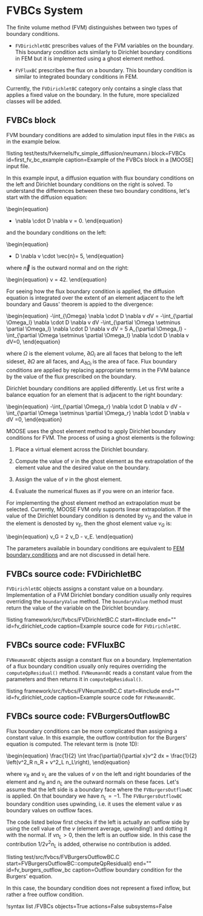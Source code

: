 # FVBCs System

The finite volume method (FVM) distinguishes between two types of boundary conditions.

* `FVDirichletBC` prescribes values of the FVM variables on the boundary. This boundary condition acts similarly to Dirichlet boundary conditions in FEM but it is implemented
using a ghost element method.

* `FVFluxBC` prescribes the flux on a boundary. This boundary condition is similar to
integrated boundary conditions in FEM.

Currently, the `FVDirichletBC` category only contains a single class
that applies a fixed value on the boundary. In the future, more specialized
classes will be added.

## FVBCs block

FVM boundary conditions are added to simulation input files in the `FVBCs` as in the example below.

!listing test/tests/fvkernels/fv_simple_diffusion/neumann.i
         block=FVBCs
         id=first_fv_bc_example
         caption=Example of the FVBCs block in a [MOOSE] input file.

In this example input, a diffusion equation with flux boundary conditions on the left and Dirichlet boundary conditions on the right is solved. To understand the differences between
these two boundary conditions, let's start with the diffusion equation:

\begin{equation}
  - \nabla \cdot D \nabla v = 0.
\end{equation}

and the boundary conditions on the left:

\begin{equation}
  - D  \nabla v \cdot \vec{n}= 5,
\end{equation}

where $\vec{n}$ is the outward normal and on the right:

\begin{equation}
  v = 42.
\end{equation}

For seeing how the flux boundary condition is applied, the diffusion equation is integrated
over the extent of an element adjacent to the left boundary and Gauss' theorem is appied to the divergence:

\begin{equation}
  -\int_{\Omega} \nabla \cdot D \nabla v dV =
  -\int_{\partial \Omega_l} \nabla \cdot D \nabla v dV
  -\int_{\partial \Omega \setminus \partial \Omega_l} \nabla \cdot D \nabla v dV
  = 5 A_{\partial \Omega_l}
  -\int_{\partial \Omega \setminus \partial \Omega_l} \nabla \cdot D \nabla v dV=0,
\end{equation}

where $\Omega$ is the element volume, $\partial \Omega_l$ are all faces that belong to the left sideset, $\partial \Omega$ are all faces, and $A_{\partial \Omega_l}$ is the area of face.
Flux boundary conditions are applied by replacing appropriate terms in the FVM balance by the value of the flux prescribed on the boundary.

Dirichlet boundary conditions are applied differently. Let us first write a balance equation for an element that is adjacent to the right boundary:

\begin{equation}
  -\int_{\partial \Omega_r} \nabla \cdot D \nabla v dV
  -\int_{\partial \Omega \setminus \partial \Omega_r} \nabla \cdot D \nabla v dV  =0,
\end{equation}

MOOSE uses the ghost element method to apply Dirichlet boundary conditions for FVM.
The process of using a ghost elements is the following:

1. Place a virtual element across the Dirichlet boundary.

2. Compute the value of $v$ in the ghost element as the extrapolation of the element value and the desired value on the boundary.

3. Assign the value of $v$ in the ghost element.

4. Evaluate the numerical fluxes as if you were on an interior face.

For implementing the ghost element method an extrapolation must be selected. Currently,
MOOSE FVM only supports linear extrapolation. If the value of the Dirichlet boundary condition is denoted by $v_D$ and the value in the element is denosted by $v_E$, then the ghost element value $v_G$ is:

\begin{equation}
  v_G = 2 v_D - v_E.
\end{equation}

The parameters available in boundary conditions are equivalent to [FEM boundary conditions](syntax/BCs/index.md) and are not discussed in detail here.

## FVBCs source code: FVDirichletBC

`FVDirichletBC` objects assigns a constant value on a boundary.
Implementation of a FVM Dirichlet bondary condition usually only requires overriding the
`boundaryValue` method. The `boundaryValue` method must return the value
of the variable on the Dirichlet boundary.

!listing framework/src/fvbcs/FVDirichletBC.C
         start=#include
         end=""
         id=fv_dirichlet_code
         caption=Example source code for `FVDirichletBC`.

## FVBCs source code: FVFluxBC

`FVNeumannBC` objects assign a constant flux on a boundary.
Implementation of a flux boundary condition usually only requires overriding
the `computeQpResidual()` method. `FVNeumannBC` reads a constant value from the
parameters and then returns it in `computeQpResidual()`.

!listing framework/src/fvbcs/FVNeumannBC.C
         start=#include
         end=""
         id=fv_dirichlet_code
         caption=Example source code for `FVNeumannBC`.

## FVBCs source code: FVBurgersOutflowBC

Flux boundary conditions can be more complicated than assigning
a constant value. In this example, the outflow contribution for
the Burgers' equation is computed. The relevant term is (note 1D):

\begin{equation}
\frac{1}{2}  \int \frac{\partial}{\partial x}v^2 dx
= \frac{1}{2}  \left(v^2_R n_R + v^2_L n_L\right),
\end{equation}

where $v_R$ and $v_L$ are the values of $v$ on the left and right
boundaries of the element and $n_R$ and $n_L$ are the outward normals on these
faces. Let's assume that the left side is a boundary face where the `FVBurgersOutflowBC` is applied. On that boundary we have $n_L = -1$.
The `FVBurgersOutflowBC` boundary condition uses upwinding, i.e. it uses the element value $v$
as boundary values on outflow faces.

The code listed below first checks if the left is actually an outflow side by using the cell value of the $v$ (element average, upwinding!) and dotting it with the normal. If $v n_L > 0$, then the left is an outflow side.
In this case the contribution $1/2 v^2 n_L$ is added, otherwise no contribution is added.

!listing test/src/fvbcs/FVBurgersOutflowBC.C
         start=FVBurgersOutflowBC::computeQpResidual()
         end=""
         id=fv_burgers_outflow_bc
         caption=Outflow boundary condition for the Burgers' equation.

In this case, the boundary condition does not represent a fixed inflow, but rather
a free outflow condition.

!syntax list /FVBCs objects=True actions=False subsystems=False
